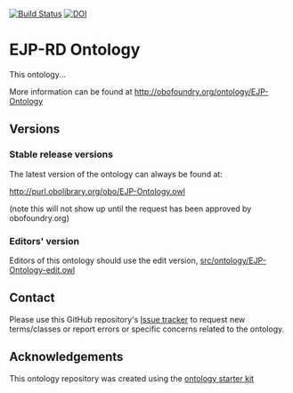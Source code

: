 [![Build Status](https://travis-ci.org/EBISPOT/EJP-Ontology_ontology.svg?branch=master)](https://travis-ci.org/EBISPOT/EJP-Ontology_ontology)
[![DOI](https://zenodo.org/badge/13996/EBISPOT/EJP-Ontology_ontology.svg)](https://zenodo.org/badge/latestdoi/13996/EBISPOT/EJP-Ontology_ontology)

# EJP-RD Ontology

This ontology...

More information can be found at http://obofoundry.org/ontology/EJP-Ontology

## Versions

### Stable release versions

The latest version of the ontology can always be found at:

http://purl.obolibrary.org/obo/EJP-Ontology.owl

(note this will not show up until the request has been approved by obofoundry.org)

### Editors' version

Editors of this ontology should use the edit version, [src/ontology/EJP-Ontology-edit.owl](src/ontology/EJP-Ontology-edit.owl)

## Contact

Please use this GitHub repository's [Issue tracker](https://github.com/EBISPOT/EJP-Ontology_ontology/issues) to request new terms/classes or report errors or specific concerns related to the ontology.

## Acknowledgements

This ontology repository was created using the [ontology starter kit](https://github.com/INCATools/ontology-starter-kit)
